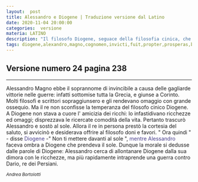 ```yaml
---
layout:  post
title: Alessandro e Diogene | Traduzione versione dal Latino
date: 2020-11-04 20:00:00
categories:  versione
materia: LATINO
description: "Il filosofo Diogene, seguace della filosofia cinica, che praticava il disprezzo dei beni materiali, dà ad Alessandro Magno una risposta in tono con la sua scelta di vita. Ne deriva il detto secondo cui Alessandro fa prima a vincere il re persiano Dario che a smuovere Diogene dal suo posto. Versione numero 24 pagina 238 del libro Il mio latino"
tags: diogene,alexandro,magno,cognomen,invicti,fuit,propter,prosperas,bellis,victorias,il mio latino
---
```



## Versione numero 24 pagina 238

---


Alessandro Magno ebbe il soprannome di invincibile a causa delle gagliarde vittorie nelle guerre: infatti sottomise tutta la Grecia, e giunse a Corinto. Molti filosofi e scrittori sopraggiunsero e gli rendevano omaggio con grande ossequio. Ma il re non sconfisse la temperanza del filosofo cinico Diogene. A Diogene non stava a cuore l' amicizia dei ricchi: lo infastidivano ricchezze ed omaggi; disprezzava le ricercate comodità della vita. Pertanto trascurò Alessandro e sostò al sole. Allora il re in persona prestò la cortesia del saluto, si avvicinò e desiderava offrire al filosofo doni e favori. " Ora quindi " - disse <span style="color:darkslateblue"> Diogene </span> -" Non ti mettere davanti al sole ", <span style="color:darkslateblue"> mentre Alessandro </span> faceva ombra a Diogene che prendeva il sole. Dunque la morale si dedusse dalle parole di Diogene: Alessandro cerca di allontanare Diogene dalla sua dimora con le ricchezze, ma più rapidamente intraprende una guerra contro Dario, re dei Persiani.

<sup><i>Andrea Bortolotti</i></sup>
